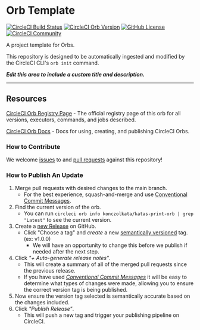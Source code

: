 # Orb Template


[![CircleCI Build Status](https://circleci.com/gh/konczolkata/katas-print-orb.svg?style=shield "CircleCI Build Status")](https://circleci.com/gh/konczolkata/katas-print-orb) [![CircleCI Orb Version](https://badges.circleci.com/orbs/konczolkata/katas-print-orb.svg)](https://circleci.com/orbs/registry/orb/konczolkata/katas-print-orb) [![GitHub License](https://img.shields.io/badge/license-MIT-lightgrey.svg)](https://raw.githubusercontent.com/konczolkata/katas-print-orb/master/LICENSE) [![CircleCI Community](https://img.shields.io/badge/community-CircleCI%20Discuss-343434.svg)](https://discuss.circleci.com/c/ecosystem/orbs)



A project template for Orbs.

This repository is designed to be automatically ingested and modified by the CircleCI CLI's `orb init` command.

_**Edit this area to include a custom title and description.**_

---

## Resources

[CircleCI Orb Registry Page](https://circleci.com/orbs/registry/orb/konczolkata/katas-print-orb) - The official registry page of this orb for all versions, executors, commands, and jobs described.

[CircleCI Orb Docs](https://circleci.com/docs/2.0/orb-intro/#section=configuration) - Docs for using, creating, and publishing CircleCI Orbs.

### How to Contribute

We welcome [issues](https://github.com/konczolkata/katas-print-orb/issues) to and [pull requests](https://github.com/konczolkata/katas-print-orb/pulls) against this repository!

### How to Publish An Update
1. Merge pull requests with desired changes to the main branch.
    - For the best experience, squash-and-merge and use [Conventional Commit Messages](https://conventionalcommits.org/).
2. Find the current version of the orb.
    - You can run `circleci orb info konczolkata/katas-print-orb | grep "Latest"` to see the current version.
3. Create a [new Release](https://github.com/konczolkata/katas-print-orb/releases/new) on GitHub.
    - Click "Choose a tag" and _create_ a new [semantically versioned](http://semver.org/) tag. (ex: v1.0.0)
      - We will have an opportunity to change this before we publish if needed after the next step.
4.  Click _"+ Auto-generate release notes"_.
    - This will create a summary of all of the merged pull requests since the previous release.
    - If you have used _[Conventional Commit Messages](https://conventionalcommits.org/)_ it will be easy to determine what types of changes were made, allowing you to ensure the correct version tag is being published.
5. Now ensure the version tag selected is semantically accurate based on the changes included.
6. Click _"Publish Release"_.
    - This will push a new tag and trigger your publishing pipeline on CircleCI.